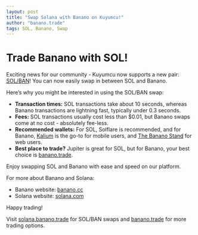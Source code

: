 ```yaml
---
layout: post
title: "Swap Solana with Banano on Kuyumcu!"
author: "banano.trade"
tags: SOL, Banano, Swap
---
```


# Trade Banano with SOL!

Exciting news for our community - Kuyumcu now supports a new pair: [SOL/BAN](https://solana.banano.trade)! You can now easily swap in between SOL and Banano.

Here’s why you might be interested in using the SOL/BAN swap:

- **Transaction times:** SOL transactions take about 10 seconds, whereas Banano transactions are lightning fast, typically under 0.3 seconds.
- **Fees:** SOL transactions usually cost less than $0.01, but Banano swaps come at no cost - absolutely fee-less.
- **Recommended wallets:** For SOL, Solflare is recommended, and for Banano, [Kalium](https://kalium.banano.cc) is the go-to for mobile users, and [The Banano Stand](https://thebananostand.com) for web users.
- **Best place to trade?** Jupiter is great for SOL, but for Banano, your best choice is [banano.trade](https://banano.trade).

Enjoy swapping SOL and Banano with ease and speed on our platform. 

For more about Banano and Solana:
- Banano website: [banano.cc](https://banano.cc)
- Solana website: [solana.com](https://solana.com)

Happy trading!

Visit [solana.banano.trade](https://solana.banano.trade "Go to solana.banano.trade") for SOL/BAN swaps and [banano.trade](https://banano.trade "Go to banano.trade") for more trading options.
